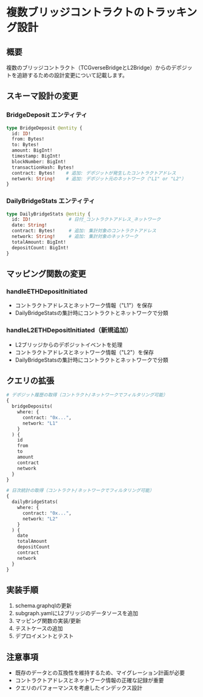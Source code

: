 # 複数ブリッジコントラクトのトラッキング設計

## 概要
複数のブリッジコントラクト（TCGverseBridgeとL2Bridge）からのデポジットを追跡するための設計変更について記載します。

## スキーマ設計の変更

### BridgeDeposit エンティティ
```graphql
type BridgeDeposit @entity {
  id: ID!
  from: Bytes!
  to: Bytes!
  amount: BigInt!
  timestamp: BigInt!
  blockNumber: BigInt!
  transactionHash: Bytes!
  contract: Bytes!    # 追加: デポジットが発生したコントラクトアドレス
  network: String!    # 追加: デポジット元のネットワーク（"L1" or "L2"）
}
```

### DailyBridgeStats エンティティ
```graphql
type DailyBridgeStats @entity {
  id: ID!              # 日付_コントラクトアドレス_ネットワーク
  date: String!
  contract: Bytes!     # 追加: 集計対象のコントラクトアドレス
  network: String!     # 追加: 集計対象のネットワーク
  totalAmount: BigInt!
  depositCount: BigInt!
}
```

## マッピング関数の変更

### handleETHDepositInitiated
- コントラクトアドレスとネットワーク情報（"L1"）を保存
- DailyBridgeStatsの集計時にコントラクトとネットワークで分類

### handleL2ETHDepositInitiated（新規追加）
- L2ブリッジからのデポジットイベントを処理
- コントラクトアドレスとネットワーク情報（"L2"）を保存
- DailyBridgeStatsの集計時にコントラクトとネットワークで分類

## クエリの拡張
```graphql
# デポジット履歴の取得（コントラクト/ネットワークでフィルタリング可能）
{
  bridgeDeposits(
    where: {
      contract: "0x...",
      network: "L1"
    }
  ) {
    id
    from
    to
    amount
    contract
    network
  }
}

# 日次統計の取得（コントラクト/ネットワークでフィルタリング可能）
{
  dailyBridgeStats(
    where: {
      contract: "0x...",
      network: "L2"
    }
  ) {
    date
    totalAmount
    depositCount
    contract
    network
  }
}
```

## 実装手順
1. schema.graphqlの更新
2. subgraph.yamlにL2ブリッジのデータソースを追加
3. マッピング関数の実装/更新
4. テストケースの追加
5. デプロイメントとテスト

## 注意事項
- 既存のデータとの互換性を維持するため、マイグレーション計画が必要
- コントラクトアドレスとネットワーク情報の正確な記録が重要
- クエリのパフォーマンスを考慮したインデックス設計 